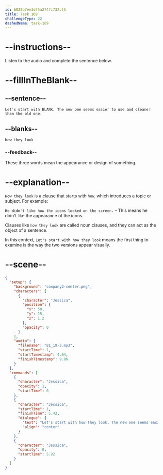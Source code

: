 ```yaml
---
id: 6822b7ee3d75a2747c732cf5
title: Task 109
challengeType: 22
dashedName: task-109
---
```


<!-- (Audio) Jessica: Let's start with how they look. The new one seems easier to use and cleaner than the old one. -->

# --instructions--

Listen to the audio and complete the sentence below.

# --fillInTheBlank--

## --sentence--

`Let's start with BLANK. The new one seems easier to use and cleaner than the old one.`

## --blanks--

`how they look`

### --feedback--

These three words mean the appearance or design of something.

# --explanation--

`How they look` is a clause that starts with `how`, which introduces a topic or subject. For example:

`He didn't like how the icons looked on the screen.` – This means he didn't like the appearance of the icons.

Clauses like `how they look` are called noun clauses, and they can act as the object of a sentence.

In this context, `Let's start with how they look` means the first thing to examine is the way the two versions appear visually.

# --scene--

```json
{
  "setup": {
    "background": "company2-center.png",
    "characters": [
      {
        "character": "Jessica",
        "position": {
          "x": 50,
          "y": 15,
          "z": 1.2
        },
        "opacity": 0
      }
    ],
    "audio": {
      "filename": "B1_19-3.mp3",
      "startTime": 1,
      "startTimestamp": 4.64,
      "finishTimestamp": 9.06
    }
  },
  "commands": [
    {
      "character": "Jessica",
      "opacity": 1,
      "startTime": 0
    },
    {
      "character": "Jessica",
      "startTime": 1,
      "finishTime": 5.42,
      "dialogue": {
        "text": "Let's start with how they look. The new one seems easier to use and cleaner than the old one.",
        "align": "center"
      }
    },
    {
      "character": "Jessica",
      "opacity": 0,
      "startTime": 5.92
    }
  ]
}
```
